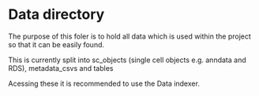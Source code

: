 # Data directory

The purpose of this foler is to hold all data which is used within the project so that it can be easily found.

This is currently split into sc_objects (single cell objects e.g. anndata and RDS), metadata_csvs and tables 

Acessing these it is recommended to use the Data indexer.